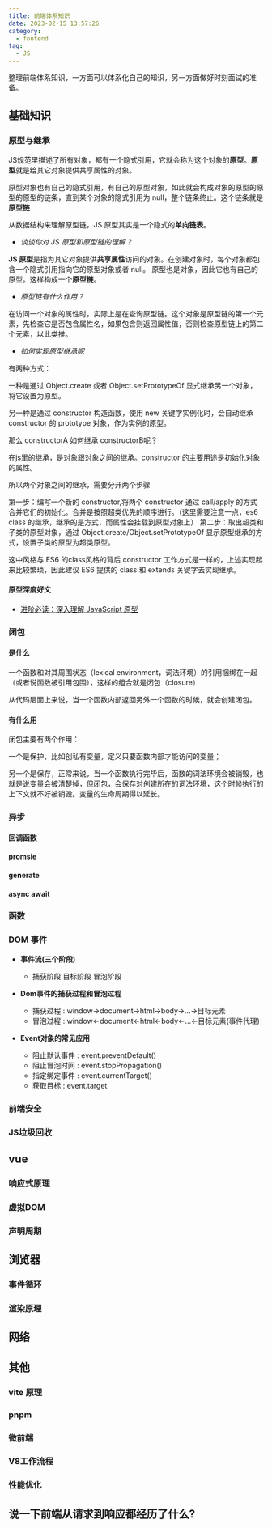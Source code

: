 ```yaml
---
title: 前端体系知识
date: 2023-02-15 13:57:26
category:
  - fontend
tag:
  - JS
---
```


整理前端体系知识，一方面可以体系化自己的知识，另一方面做好时刻面试的准备。

## 基础知识

### 原型与继承

JS规范里描述了所有对象，都有一个隐式引用，它就会称为这个对象的**原型**。**原型**就是给其它对象提供共享属性的对象。

原型对象也有自己的隐式引用，有自己的原型对象，如此就会构成对象的原型的原型的原型的链条，直到某个对象的隐式引用为 null，整个链条终止。这个链条就是**原型链**

从数据结构来理解原型链，JS 原型其实是一个隐式的**单向链表**。

- *谈谈你对 JS 原型和原型链的理解？*

**JS 原型**是指为其它对象提供**共享属性**访问的对象。在创建对象时，每个对象都包含一个隐式引用指向它的原型对象或者 null。
原型也是对象，因此它也有自己的原型。这样构成一个**原型链**。

- *原型链有什么作用？*

在访问一个对象的属性时，实际上是在查询原型链。这个对象是原型链的第一个元素，先检查它是否包含属性名，如果包含则返回属性值，否则检查原型链上的第二个元素，以此类推。

- *如何实现原型继承呢*

有两种方式：

一种是通过 Object.create 或者 Object.setPrototypeOf 显式继承另一个对象，将它设置为原型。

另一种是通过 constructor 构造函数，使用 new 关键字实例化时，会自动继承 constructor 的 prototype 对象，作为实例的原型。

那么 constructorA 如何继承 constructorB呢？

在js里的继承，是对象跟对象之间的继承。constructor 的主要用途是初始化对象的属性。

所以两个对象之间的继承，需要分开两个步骤

第一步：编写一个新的 constructor,将两个 constructor 通过 call/apply 的方式合并它们的初始化。合并是按照超类优先的顺序进行。（这里需要注意一点，es6 class 的继承，继承的是方式，而属性会挂载到原型对象上）
第二步：取出超类和子类的原型对象，通过 Object.create/Object.setPrototypeOf 显示原型继承的方式，设置子类的原型为超类原型。

这中风格与 ES6 的class风格的背后 constructor 工作方式是一样的，上述实现起来比较繁琐，因此建议 ES6 提供的 class 和 extends 关键字去实现继承。


#### 原型深度好文

- [进阶必读：深入理解 JavaScript 原型 ](https://juejin.cn/post/6901494216074100750)

### 闭包

#### 是什么

一个函数和对其周围状态（lexical environment，词法环境）的引用捆绑在一起（或者说函数被引用包围），这样的组合就是闭包（closure）

从代码层面上来说，当一个函数内部返回另外一个函数的时候，就会创建闭包。

#### 有什么用

闭包主要有两个作用：

一个是保护，比如创私有变量，定义只要函数内部才能访问的变量；

另一个是保存，正常来说，当一个函数执行完毕后，函数的词法环境会被销毁，也就是说变量会被清楚掉，但闭包，会保存对创建所在的词法环境，这个时候执行的上下文就不好被销毁。变量的生命周期得以延长。

### 异步
#### 回调函数
#### promsie
#### generate
#### async await
### 函数

### DOM 事件

- **事件流(三个阶段)**
  - 捕获阶段 目标阶段 冒泡阶段
  
- **Dom事件的捕获过程和冒泡过程**
  - 捕获过程 : window->document->html->body->…->目标元素
  - 冒泡过程 : window<-document<-html<-body<-…<-目标元素(事件代理)


- **Event对象的常见应用**
  - 阻止默认事件 : event.preventDefault()
  - 阻止冒泡时间 : event.stopPropagation()
  - 指定绑定事件 : event.currentTarget()
  - 获取目标 : event.target 
  
### 前端安全
### JS垃圾回收

## vue
### 响应式原理
### 虚拟DOM
### 声明周期

## 浏览器
### 事件循环
### 渲染原理

## 网络

## 其他

### vite 原理
### pnpm
### 微前端
### V8工作流程
### 性能优化

## 说一下前端从请求到响应都经历了什么?